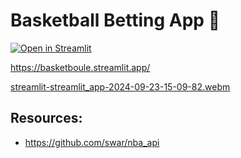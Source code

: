 # Basketball Betting App 🏀

 [![Open in Streamlit](https://static.streamlit.io/badges/streamlit_badge_black_white.svg)](https://basketboule.streamlit.app/)
 
https://basketboule.streamlit.app/

[streamlit-streamlit_app-2024-09-23-15-09-82.webm](https://github.com/user-attachments/assets/1dc09302-d286-468b-8893-b286bc93cebb)

## Resources:
- https://github.com/swar/nba_api
